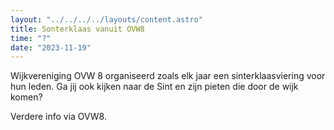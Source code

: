 ```yaml
---
layout: "../../../../layouts/content.astro"
title: Sonterklaas vanuit OVW8
time: "?"
date: "2023-11-19"
---
```


Wijkvereniging OVW 8 organiseerd zoals elk jaar een sinterklaasviering voor hun leden.
Ga jij ook kijken naar de Sint en zijn pieten die door de wijk komen?

Verdere info via OVW8.
